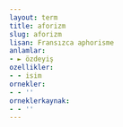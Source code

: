 ```yaml
---
layout: term
title: aforizm
slug: aforizm
lisan: Fransızca aphorisme
anlamlar:
- ► özdeyiş
ozellikler:
- - isim
ornekler:
- - ''
orneklerkaynak:
- - ''
---
```


